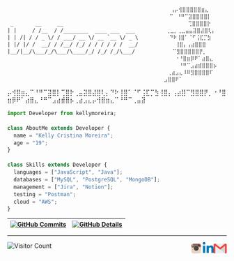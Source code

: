 
`````````````````````````````````````````````````````````````````````
          ⠀⠀                                        ⢠⡤⢺⣿⣿⣿⣿⣿⣶⣄
                                                    ⠉⠀⠘⠛⠉⣽⣿⣿⣿⣿⡇
 _       __     __                                        ⢉⣿⣿⣿⣿⡗
| |     / /__  / /________  ____ ___  ___          ⢀⣀⡀⢀⣀⣤⣤⣽⣿⣼⣿⢇⡄
| | /| / / _ \/ / ___/ __ \/ __ `__ \/ _ \          ⠙⠗⢸⣿⠁⠈⠋⢨⣏⡉⣳
| |/ |/ /  __/ / /__/ /_/ / / / / / /  __/            ⢸⣿⡄⢠⣴⣿⣿⣿
|__/|__/\___/_/\___/\____/_/ /_/ /_/\___/            ⠉⣻⣿⣿⣿⣿⣿⡟⡀
                                                 ⠀⠀⠀⠀⠐⠘⣿⣶⡿⠟⠁⣴⣿⣄
                                                 ⠀⠀⠀⠀⠀⠘⠛⠉⣠⣴⣾⣿⣿⣿⡦
                                                 ⠀⠀⢀⣴⣠⣄⠸⠿⣻⣿⣿⣿⣿⠏
                                                 ⠀⣠⣿⣿⠟⠁                  
`````````````````````````````````````````````````````````````````````

⡤⢺⣿⣶⣄⠉⠘⠛⠉⣽⣿⡇⢉⣿⡗⢀⣤⣽⣿⣼⣿⢇⡄⠙⠗⢸⣿⠁⠈⠋⢨⣏⡉⣳⢸⣿⡄⢠⣴⣿⠉⣻⣿⣿⡟⡀⠐⠘⣿⣶⡿⠟⠁⣴⣿⣄⠘⠛⠉⣠⣴⣾⣿⡦⢀⣴⣠⣄⡤⢺⣿⣶⣄⠉⠘⠛⠉⢀⣤⣽

```js
import Developer from kellymoreira;

class AboutMe extends Developer {
  name = "Kelly Cristina Moreira";
  age = "19";
}

class Skills extends Developer {
  languages = ["JavaScript", "Java"];
  databases = ["MySQL", "PostgreSQL", "MongoDB"];
  management = ["Jira", "Notion"];
  testing = "Postman";
  cloud = "AWS";
}

```


 | [![GitHub Commits](http://github-profile-summary-cards.vercel.app/api/cards/productive-time?username=kellymoreira&theme=calm&utcOffset=-3)](https://github.com/vn7n24fzkq/github-profile-summary-cards) | [![GitHub Details](http://github-profile-summary-cards.vercel.app/api/cards/profile-details?username=kellymoreira&theme=calm)](https://github.com/vn7n24fzkq/github-profile-summary-cards) |  
 | ----------- | ----------- |

----


<a href="mailto:kelly.moreira0510@gmail.com">
  <img align="right" alt="Gmail" width="30px" src="archives/gmail.png" />
</a>
<a href="https://www.linkedin.com/in/kelly-cristina-moreira/">
  <img align="right" alt="LinkedIn" width="25px" src="archives/linkedin.png" />
</a>
<a href="https://www.instagram.com/kellycrmo">
  <img align="right" alt="Instagram" width="30px" src="archives/instagram.png" />
</a>  



<p>
    <img src="https://profile-counter.glitch.me/{kellymoreira}/count.svg" alt="Visitor Count" />
  </p>
</div>
























<!--
<div align="center">
    <img src="./assignature.svg" alt="Kelly's Assignature" />

<img width="59%" height="195px" src ="https://github-readme-stats.vercel.app/api?username=kellymoreira&show_icons=true&count_private=true&hide=issues,contribs&hide_border=true&title_color=F1B4BB&icon_color=FAEF9B&text_color=FFFFFF&bg_color=132043">
<img width="39%" height="195px" src ="https://github-readme-stats.vercel.app/api/top-langs/?username=kellymoreira&layout=compact&hide_border=true&title_color=F1B4BB&text_color=FFFFFF&bg_color=132043">

[![Ashutosh's github activity graph](https://github-readme-activity-graph.vercel.app/graph?username=kellymoreira&bg_color=132043&color=F1B4BB&line=F1B4BB&point=FFFFFF&area=true&hide_border=true)](https://github.com/ashutosh00710/github-readme-activity-graph)

<img src="https://streak-stats.demolab.com?user=kellymoreira&hide_border=true&ring=F1B4BB&fire=F1B4BB&currStreakNum=FFFFFF&sideNums=FFFFFF&currStreakLabel=F1B4BB&background=132043&dates=FFFFFF&stroke=FFFFFF&border=FFFFFF&excludeDaysLabel=F1B4BB&sideLabels=F1B4BB" alt="GitHub Streak">

<br>

[![LinkedIn](https://img.shields.io/badge/LinkedIn-0077B5?style=for-the-badge&logo=linkedin&logoColor=white)](https://www.linkedin.com/in/kelly-cristina-moreira/)
[![Instagram](https://img.shields.io/badge/Instagram-E4405F?style=for-the-badge&logo=instagram&logoColor=white)](https://www.instagram.com/kellycrmo/)
[![Gmail](https://img.shields.io/badge/Gmail-D14836?style=for-the-badge&logo=gmail&logoColor=white)](mailto:kelly.moreira0510@gmail.com)

  <p>
    <img src="https://profile-counter.glitch.me/{kellymoreira}/count.svg" alt="Visitor Count" />
  </p>
</div>
-->
